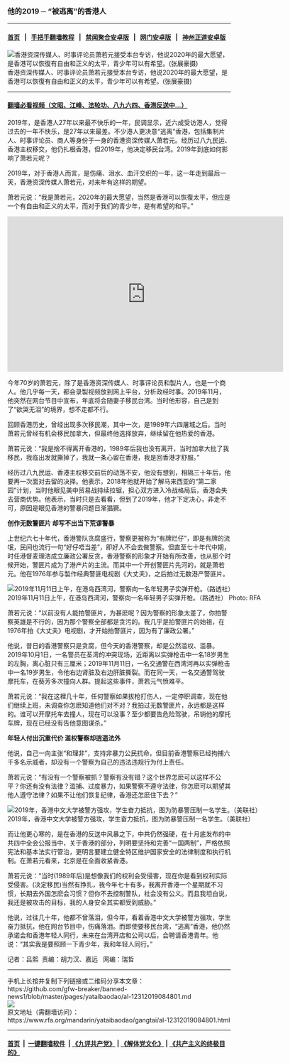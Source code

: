 ### 他的2019 ─ “被逃离”的香港人
------------------------

#### [首页](https://github.com/gfw-breaker/banned-news1/blob/master/README.md) &nbsp;&nbsp;|&nbsp;&nbsp; [手把手翻墙教程](https://github.com/gfw-breaker/guides/wiki) &nbsp;&nbsp;|&nbsp;&nbsp; [禁闻聚合安卓版](https://github.com/gfw-breaker/bn-android) &nbsp;&nbsp;|&nbsp;&nbsp; [网门安卓版](https://github.com/oGate2/oGate) &nbsp;&nbsp;|&nbsp;&nbsp; [神州正道安卓版](https://github.com/SzzdOgate/update) 



<div id="headerimg">
 <img alt="香港资深传媒人、时事评论员萧若元接受本台专访，他说2020年的最大愿望，是香港可以恢復有自由和正义的太平，青少年可以有希望。(张展豪摄)" src="https://www.rfa.org/mandarin/yataibaodao/gangtai/al-12312019084801.html/M1231AL-1.jpg/@@images/10134d06-9622-4ed0-9b8f-46578a552ec9.jpeg" title="香港资深传媒人、时事评论员萧若元接受本台专访，他说2020年的最大愿望，是香港可以恢復有自由和正义的太平，青少年可以有希望。(张展豪摄)"/>
 <div id="headerimgcontents">
  <div id="headerimgcaption">
   <span>
    香港资深传媒人、时事评论员萧若元接受本台专访，他说2020年的最大愿望，是香港可以恢復有自由和正义的太平，青少年可以有希望。(张展豪摄)
   </span>
   <!-- zoomattribute -->
  </div>
  <!-- headerimgcaption -->
 </div>
 <!-- headerimagecontents -->
</div>

<hr/>


#### [翻墙必看视频（文昭、江峰、法轮功、八九六四、香港反送中...）](http://167.172.214.107/home.html)

<div id="storytext">
 <div>
  <div class="slot_header">
  </div>
 </div>
 <p>
 </p>
 <p>
  2019年，是香港人27年以来最不快乐的一年，民调显示，近六成受访港人，觉得过去的一年不快乐，是27年以来最差。不少港人更决意“逃离”香港，包括集制片人、时事评论员、商人等身份于一身的香港资深传媒人萧若元。经历过八九民运、香港主权移交，他仍扎根香港，但2019年，他决定移民台湾。2019年到底如何影响了萧若元呢？
 </p>
 <p>
  2019年，对于香港人而言，是伤痛、泪水、血汗交织的一年，这一年走到最后一天，香港资深传媒人萧若元，对来年有这样的期望。
 </p>
 <p>
 </p>
 <p>
 </p>
 <p>
  萧若元说：“我是萧若元，2020年的最大愿望，当然是香港可以恢復太平，但应是一个有自由和正义的太平，而对于我们的青少年，是有希望的和平。”
 </p>
 <p>
 </p>
 <p>
  <iframe frameborder="0" height="350" scrolling="no" src="https://www.facebook.com/plugins/video.php?href=https%3A%2F%2Fwww.facebook.com%2FRFAChinese%2Fvideos%2F592922437950592%2F&amp;show_text=0&amp;width=622" width="622">
  </iframe>
 </p>
 <p>
 </p>
 <p>
  今年70岁的萧若元，除了是香港资深传媒人、时事评论员和製片人，也是一个商人。他几乎每一天，都会录製视频放到网上平台，分析政经时事。2019年11月，他突然在网台节目中宣布，年底将会随妻子移民台湾。当时他形容，自己是到了“欲哭无泪”的境界，想不走都不行。
 </p>
 <p>
  回顾香港历史，曾经出现多次移民潮，其中一次，是1989年六四屠城之后。当时萧若元曾经有机会移民加拿大，但最终他选择放弃，继续留在他热爱的香港。
 </p>
 <p>
  萧若元说：“我是捨不得离开香港的，1989年后我也没有离开，当时加拿大批了我移民，我临出发就撕掉了，我就一条心留在香港，我是回香港才舒服。”
 </p>
 <p>
  经历过八九民运、香港主权移交前后的动荡不安，他没有想到，相隔三十年后，他要再一次面对去留的决择。他表示，2018年他就开始了解马来西亚的“第二家园”计划，当时他眼见美中贸易战持续拉锯，担心双方进入冷战格局后，香港会失去营商优势。他表示，当时只是去看看，但到了2019年，他才下定决心，非走不可，原因是眼见香港的警暴问题日渐猖獗。
 </p>
 <p>
  <b>
   创作无数警匪片
  </b>
  <b>
   却写不出当下荒谬警暴
  </b>
 </p>
 <p>
  上世纪六七十年代，香港警队贪腐盛行，警察更被称为“有牌烂仔”，即是有牌的流氓，民间也流行一句“好仔唔当差”，即好人不会去做警察。但直至七十年代中期，时任港督麦理浩成立廉政公署反贪，香港警察的形象才开始有所改善，也从那个时候开始，警匪片成为了港产片的主流。而其中一个开创警匪片先河的，就是萧若元。他在1976年参与製作经典警匪电视剧《大丈夫》，之后拍过无数港产警匪片。
 </p>
 <p>
 </p>
 <p>
  <div class="image-inline captioned" style="width:620px;">
   <div style="width:620px;">
    <img alt="2019年11月11日上午，在港岛西湾河，警察向一名年轻男子实弹开枪。（路透社）" src="https://www.rfa.org/mandarin/yataibaodao/gangtai/ql2-11112019061955.html/2019-11-11T011243Z_521956558_RC2P8D90NPMW_RTRMADP_3_HONGKONG-PROTEST.JPG" title="2019年11月11日上午，在港岛西湾河，警察向一名年轻男子实弹开枪。（路透社）"/>
   </div>
   <div class="image-caption">
    <span style="width:620px;">
     2019年11月11日上午，在港岛西湾河，警察向一名年轻男子实弹开枪。（路透社）
    </span>
    <span class="copyright">
     Photo: RFA
    </span>
   </div>
  </div>
 </p>
 <p>
  萧若元说：“以前没有人能拍警匪片，为甚麽呢？因为警察的形象太差了，你拍警察英雄是不行的，因为那个警察全部都是贪污的。我几乎是拍警匪片的始祖，在1976年拍《大丈夫》电视剧，才开始拍警匪片，因为有了廉政公署。”
 </p>
 <p>
  他说，昔日的香港警察只是贪腐，但今天的香港警察，却是公然滥权、滥暴。2019年10月1日，一名警员在荃湾的冲突现场，近距离以实弹枪击中一名18岁男生的左胸，离心脏只有三厘米；2019年11月11日，一名交通警在西湾河再以实弹枪击中一名19岁男生，令他右边肾脏及右边肝脏撕裂。而在同一天，一名交通警驾驶摩托车，在葵芳多次撞向人群。提起这些事件，萧若元气愤难平。
 </p>
 <p>
  萧若元说：“我在这裡几十年，任何警察如果拔枪打伤人，一定停职调查，现在他们继续上班，未调查你怎麽知道他们对不对？我拍过无数警匪片，永远都是这样的。谁可以开摩托车去撞人，现在可以没事？至少都要告危险驾驶，吊销他的摩托车牌，现在已经没有告他意图谋杀。”
 </p>
 <p>
  <b>
   年轻人付出沉重代价
  </b>
  <b>
   滥权警察却逍遥法外
  </b>
 </p>
 <p>
  他说，自己一向主张“和理非”，支持非暴力公民抗命，但目前香港警察已经拘捕六千多名示威者，却没有一个警察为自己的违法违规行为付上责任。
 </p>
 <p>
  萧若元说：“有没有一个警察被抓？警察有没有错？这个世界怎麽可以这样不公平？你还有没有法律？滥捕、过度暴力，如果警察不遵守法律，你怎麽可以期望其他人遵守法律？如果不让他们恢复纪律，香港还怎麽住下去？”
 </p>
 <p>
 </p>
 <p>
  <div class="image-inline captioned" style="width:1500px;">
   <div style="width:1500px;">
    <img alt="2019年，香港中文大学被警方强攻，学生奋力抵抗，图为防暴警压制一名学生。（美联社）" src="https://www.rfa.org/mandarin/yataibaodao/gangtai/al-12312019084801.html/AP_56714.jpg" title="2019年，香港中文大学被警方强攻，学生奋力抵抗，图为防暴警压制一名学生。（美联社）"/>
   </div>
   <div class="image-caption">
    <span style="width:1500px;">
     2019年，香港中文大学被警方强攻，学生奋力抵抗，图为防暴警压制一名学生。（美联社）
    </span>
    <span class="copyright">
    </span>
   </div>
  </div>
 </p>
 <p>
  而让他更心寒的，是在香港的反送中风暴之下，中共仍然强硬，在十月底发布的中共四中全会公报当中，关于香港的部分，列明要坚持和完善“一国两制”，严格依照宪法和基本法实行管治，更明言要建立健全特区维护国家安全的法律制度和执行机制。在萧若元看来，北京是在全面收紧香港。
 </p>
 <p>
  萧若元说：“当时(1989年后)是想像我们的权利会受侵害，现在你是看到权利实际受侵害。(决定移民)当然有挣扎，我今年七十有多，我离开香港一个星期就不习惯，长期去外国怎麽会习惯？但你不去控制警队，社会没有公义。而且我坦白说，我还是被攻击的目标，我的人身安全其实都受到威胁。”
 </p>
 <p>
  他说，过往几十年，他都不曾落泪，但今年，看着香港中文大学被警方强攻，学生奋力抵抗，他在网台节目中，伤痛落泪。而即使要移民台湾，“逃离”香港，他仍然承诺会和香港年轻人同行，未来在台湾开店和公司以后，会聘请香港青年。他说：“其实我是要照顾一下青少年，我和年轻人同行。”
 </p>
 <p>
 </p>
 <p>
  记者：吕熙  责编：胡力汉、嘉远   网编：瑞哲
 </p>
</div>

<hr/>
手机上长按并复制下列链接或二维码分享本文章：<br/>
https://github.com/gfw-breaker/banned-news1/blob/master/pages/yataibaodao/al-12312019084801.md <br/>
<a href='https://github.com/gfw-breaker/banned-news1/blob/master/pages/yataibaodao/al-12312019084801.md'><img src='https://github.com/gfw-breaker/banned-news1/blob/master/pages/yataibaodao/al-12312019084801.md.png'/></a> <br/>
原文地址（需翻墙访问）：https://www.rfa.org/mandarin/yataibaodao/gangtai/al-12312019084801.html


------------------------
#### [首页](https://github.com/gfw-breaker/banned-news1/blob/master/README.md) &nbsp;|&nbsp; [一键翻墙软件](https://github.com/gfw-breaker/nogfw/blob/master/README.md) &nbsp;| [《九评共产党》](https://github.com/gfw-breaker/9ping.md/blob/master/README.md#九评之一评共产党是什么) | [《解体党文化》](https://github.com/gfw-breaker/jtdwh.md/blob/master/README.md) | [《共产主义的终极目的》](https://github.com/gfw-breaker/gczydzjmd.md/blob/master/README.md)


<img src='http://gfw-breaker.win/banned-news/pages/yataibaodao/al-12312019084801.md' width='0px' height='0px'/>